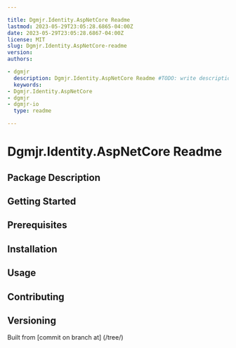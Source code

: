 ```yaml
---

title: Dgmjr.Identity.AspNetCore Readme
lastmod: 2023-05-29T23:05:28.6865-04:00Z
date: 2023-05-29T23:05:28.6867-04:00Z
license: MIT
slug: Dgmjr.Identity.AspNetCore-readme
version:
authors:

- dgmjr
  description: Dgmjr.Identity.AspNetCore Readme #TODO: write description for Dgmjr.Identity.AspNetCore Readme
  keywords:
- Dgmjr.Identity.AspNetCore
- dgmjr
- dgmjr-io
  type: readme

---
```


# Dgmjr.Identity.AspNetCore Readme

<!-- TODO: Write the contents of the Dgmjr.Identity.AspNetCore Readme file -->

## Package Description

## Getting Started

## Prerequisites

## Installation

## Usage

## Contributing

## Versioning

Built from [commit on branch at]
(/tree/)
